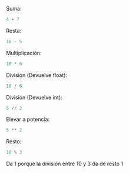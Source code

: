 
Suma:

```python
4 + 7
```

Resta: 

```python
10 - 5
```

Multiplicación:

```python
10 * 6
```

División (Devuelve float):

```python
10 / 6
```

División (Devuelve int):

```python
5 // 2
```

Elevar a potencia:

```python
5 ** 2
```

Resto:

```python
10 % 3
```

Da 1 porque la división entre 10 y 3 da de resto 1










